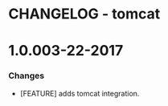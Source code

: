 # CHANGELOG - tomcat

1.0.003-22-2017
==================

### Changes

* [FEATURE] adds tomcat integration.
